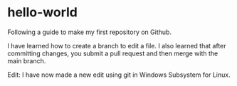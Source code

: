 # hello-world
Following a guide to make my first repository on Github.

I have learned how to create a branch to edit a file. I also learned that after committing changes, you submit a pull request and then merge with the main branch.

Edit: I have now made a new edit using git in Windows Subsystem for Linux.
